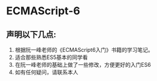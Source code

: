 # ECMAScript-6
## 声明以下几点:
1. 根据阮一峰老师的《ECMAScript6入门》书籍的学习笔记。
2. 适合那些熟悉ES5基本的同学看
3. 在阮一峰老师的基础上做了一些修改，方便更好的入门ES6
4. 如有任何疑问，请联系本人


